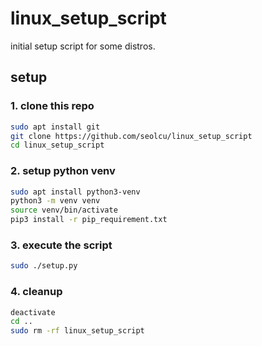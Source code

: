 # linux_setup_script

initial setup script for some distros.

## setup

### 1. clone this repo

```bash
sudo apt install git
git clone https://github.com/seolcu/linux_setup_script
cd linux_setup_script
```

### 2. setup python venv

```bash
sudo apt install python3-venv
python3 -m venv venv
source venv/bin/activate
pip3 install -r pip_requirement.txt
```

### 3. execute the script

```bash
sudo ./setup.py
```

### 4. cleanup

```bash
deactivate
cd ..
sudo rm -rf linux_setup_script
```
